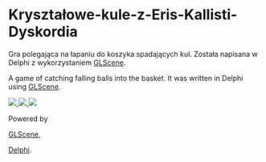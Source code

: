# Kryształowe-kule-z-Eris-Kallisti-Dyskordia

Gra polegająca na łapaniu do koszyka spadających kul. Została napisana w Delphi z wykorzystaniem [GLScene](http://glscene.sourceforge.net).


A game of catching falling balls into the basket. It was written in Delphi using [GLScene](http://glscene.sourceforge.net).


<a href="https://github.com/jacek-mulawka/Krysztalowe-kule-z-Eris-Kallisti-Dyskordia/blob/main/Gallery/Kryszta%C5%82owe%20kule%20z%20Eris%20Kallisti%20Dyskordia%2001.jpg">
  <img src="https://github.com/jacek-mulawka/Krysztalowe-kule-z-Eris-Kallisti-Dyskordia/blob/main/Gallery/M/Kryszta%C5%82owe%20kule%20z%20Eris%20Kallisti%20Dyskordia%2001%20m.jpg">
</a>

<a href="https://github.com/jacek-mulawka/Krysztalowe-kule-z-Eris-Kallisti-Dyskordia/blob/main/Gallery/Kryszta%C5%82owe%20kule%20z%20Eris%20Kallisti%20Dyskordia%2002.jpg">
  <img src="https://github.com/jacek-mulawka/Krysztalowe-kule-z-Eris-Kallisti-Dyskordia/blob/main/Gallery/M/Kryszta%C5%82owe%20kule%20z%20Eris%20Kallisti%20Dyskordia%2002%20m.jpg">
</a>

<a href="https://github.com/jacek-mulawka/Krysztalowe-kule-z-Eris-Kallisti-Dyskordia/blob/main/Gallery/Kryszta%C5%82owe%20kule%20z%20Eris%20Kallisti%20Dyskordia%2003.jpg">
  <img src="https://github.com/jacek-mulawka/Krysztalowe-kule-z-Eris-Kallisti-Dyskordia/blob/main/Gallery/M/Kryszta%C5%82owe%20kule%20z%20Eris%20Kallisti%20Dyskordia%2003%20m.jpg">
</a>


Powered by

[GLScene](http://glscene.sourceforge.net),

[Delphi](https://www.embarcadero.com/products/delphi).
